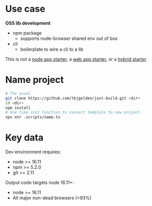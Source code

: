 # Use case

**OSS lib development**

- npm package
  - supports node-browser shared env out of box
- cli
  - boilerplate to wire a cli to a lib

This is not a [node app starter](https://github.com/mrwade/ultimate-node-stack), a
[web app starter](https://github.com/withastro/astro), or a
[hybrid starter](https://github.com/vercel/next.js/).

# Name project

```sh
# The usual
git clone https://github.com/tbjgolden/just-build.git <dir>
cd <dir>
npm install
# One time init function to convert template to new project
npx xnr .scripts/name.ts
```

# Key data

Dev environment requires:

- node >= 16.11
- npm >= 5.2.0
- git >= 2.11

Output code targets node 16.11+:

- node >= 16.11
- All major non-dead browsers (>93%)

<!--
Make this better checklist:

- [ ] better scope the eslint config to different file extensions
- [ ] build infers if it should build cli/lib from if the dirs exist
-->
